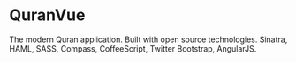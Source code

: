 QuranVue
========

The modern Quran application. Built with open source technologies.
Sinatra, HAML, SASS, Compass, CoffeeScript, Twitter Bootstrap, AngularJS.
